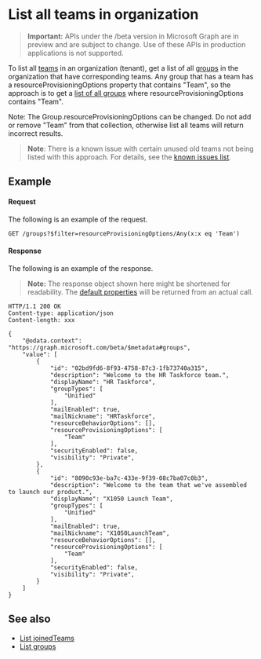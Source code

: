 # List all teams in organization

> **Important:** APIs under the /beta version in Microsoft Graph are in preview and are subject to change. Use of these APIs in production applications is not supported.

To list all [teams](../api-reference/beta/resources/team.md) in an organization (tenant), 
get a list of all [groups](../api-reference/beta/resources/group.md) in the organization that have corresponding teams. 
Any group that has a team has a resourceProvisioningOptions property that contains "Team", 
so the approach is to get a [list of all groups](../api-reference/beta/resources/group_list.md) where resourceProvisioningOptions contains "Team".

Note: The Group.resourceProvisioningOptions can be changed.
Do not add or remove "Team" from that collection, 
otherwise list all teams will return incorrect results.

> **Note**: There is a known issue with certain unused old teams not being listed with this approach. For details, see the [known issues list](../../../concepts/known_issues.md#Missing-teams-in-list-all-teams).

## Example

#### Request

The following is an example of the request.
```http
GET /groups?$filter=resourceProvisioningOptions/Any(x:x eq 'Team')
```

#### Response
The following is an example of the response.
>**Note:** The response object shown here might be shortened for readability. The [default properties](../api-reference/beta/api/group_get.md#default-properties) will be returned from an actual call.

```http
HTTP/1.1 200 OK
Content-type: application/json
Content-length: xxx

{
    "@odata.context": "https://graph.microsoft.com/beta/$metadata#groups",
    "value": [
        {
            "id": "02bd9fd6-8f93-4758-87c3-1fb73740a315",
            "description": "Welcome to the HR Taskforce team.",
            "displayName": "HR Taskforce",
            "groupTypes": [
                "Unified"
            ],
            "mailEnabled": true,
            "mailNickname": "HRTaskforce",
            "resourceBehaviorOptions": [],
            "resourceProvisioningOptions": [
                "Team"
            ],
            "securityEnabled": false,
            "visibility": "Private",
        },
        {
            "id": "8090c93e-ba7c-433e-9f39-08c7ba07c0b3",
            "description": "Welcome to the team that we've assembled to launch our product.",
            "displayName": "X1050 Launch Team",
            "groupTypes": [
                "Unified"
            ],
            "mailEnabled": true,
            "mailNickname": "X1050LaunchTeam",
            "resourceBehaviorOptions": [],
            "resourceProvisioningOptions": [
                "Team"
            ],
            "securityEnabled": false,
            "visibility": "Private",
        }
    ]
}
```

## See also
- [List joinedTeams](../api-reference/beta/api/user_list_joinedteams.md)
- [List groups](../api-reference/beta/api/group_list.md)
